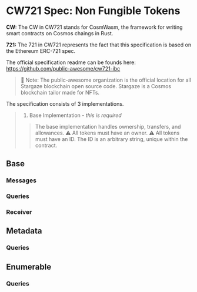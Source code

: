 # CW721 Spec: Non Fungible Tokens

**CW:** The CW in CW721 stands for CosmWasm, the framework for writing smart contracts on Cosmos chaings in Rust.

**721:** The 721 in CW721 represents the fact that this specification is based on the Ethereum ERC-721 spec.

The official specification readme can be founds here: https://github.com/public-awesome/cw721-ibc

>🧠 Note: The public-awesome organization is the official location for all Stargaze blockchain open source code. Stargaze is a Cosmos blockchain tailor made for NFTs.

The specification consists of 3 implementations.

> 1. Base Implementation - *this is required*
>> The base implementation handles ownership, transfers, and allowances.
>> ⚠️ All tokens must have an owner.
>> ⚠️ All tokens must have an ID. 
>> The ID is an arbitrary string, unique within the contract.




## Base

### Messages

### Queries

### Receiver

## Metadata

### Queries

## Enumerable

### Queries


